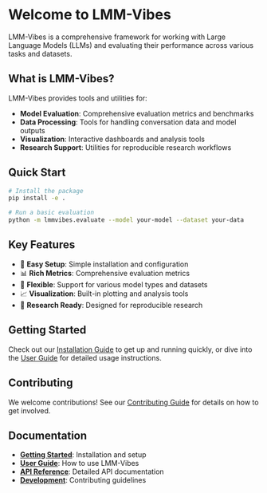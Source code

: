 # Welcome to LMM-Vibes

LMM-Vibes is a comprehensive framework for working with Large Language Models (LLMs) and evaluating their performance across various tasks and datasets.

## What is LMM-Vibes?

LMM-Vibes provides tools and utilities for:

- **Model Evaluation**: Comprehensive evaluation metrics and benchmarks
- **Data Processing**: Tools for handling conversation data and model outputs
- **Visualization**: Interactive dashboards and analysis tools
- **Research Support**: Utilities for reproducible research workflows

## Quick Start

```bash
# Install the package
pip install -e .

# Run a basic evaluation
python -m lmmvibes.evaluate --model your-model --dataset your-data
```

## Key Features

- 🚀 **Easy Setup**: Simple installation and configuration
- 📊 **Rich Metrics**: Comprehensive evaluation metrics
- 🎯 **Flexible**: Support for various model types and datasets
- 📈 **Visualization**: Built-in plotting and analysis tools
- 🔬 **Research Ready**: Designed for reproducible research

## Getting Started

Check out our [Installation Guide](getting-started/installation.md) to get up and running quickly, or dive into the [User Guide](user-guide/basic-usage.md) for detailed usage instructions.

## Contributing

We welcome contributions! See our [Contributing Guide](development/contributing.md) for details on how to get involved.

## Documentation

- **[Getting Started](getting-started/installation.md)**: Installation and setup
- **[User Guide](user-guide/basic-usage.md)**: How to use LMM-Vibes
- **[API Reference](api/core.md)**: Detailed API documentation
- **[Development](development/contributing.md)**: Contributing guidelines
